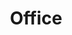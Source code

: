 ---
draft: true
template: spaces-single
slug: /spaces/office
order: 99
spaceId: Ed1-A--1
map: 
  building: 1
  floor: A
  color: '#fff'
  svgPath: ''
title: Office
# subtitle: xyz
# cover:
#   image: ./photos/xyz.jpg
---